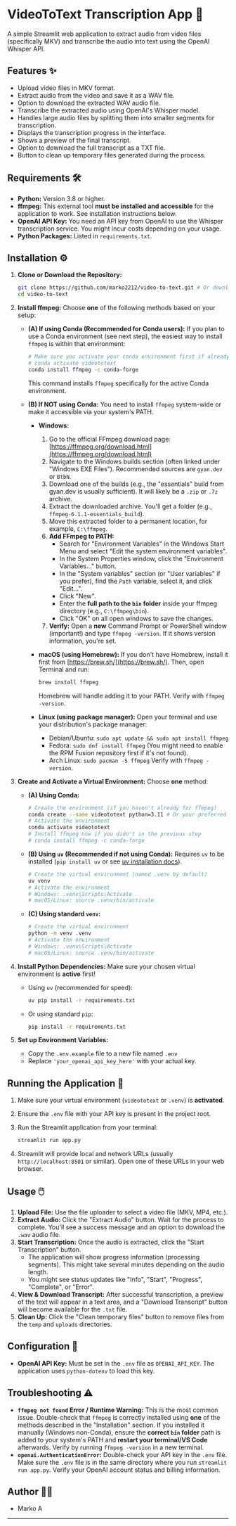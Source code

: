 # VideoToText Transcription App 📝

A simple Streamlit web application to extract audio from video files (specifically MKV) and transcribe the audio into text using the OpenAI Whisper API.

## Features ✨

* Upload video files in MKV format.
* Extract audio from the video and save it as a WAV file.
* Option to download the extracted WAV audio file.
* Transcribe the extracted audio using OpenAI's Whisper model.
* Handles large audio files by splitting them into smaller segments for transcription.
* Displays the transcription progress in the interface.
* Shows a preview of the final transcript.
* Option to download the full transcript as a TXT file.
* Button to clean up temporary files generated during the process.

## Requirements 🛠️

* **Python:** Version 3.8 or higher.
* **ffmpeg:** This external tool **must be installed and accessible** for the application to work. See installation instructions below.
* **OpenAI API Key:** You need an API key from OpenAI to use the Whisper transcription service. You might incur costs depending on your usage.
* **Python Packages:** Listed in `requirements.txt`.

## Installation ⚙️

1. **Clone or Download the Repository:**

    ```bash
    git clone https://github.com/marko2212/video-to-text.git # Or download the ZIP and extract
    cd video-to-text
    ```

2. **Install ffmpeg:** Choose **one** of the following methods based on your setup:

    * **(A) If using Conda (Recommended for Conda users):**
        If you plan to use a Conda environment (see next step), the easiest way to install `ffmpeg` is within that environment:

        ```bash
        # Make sure you activate your conda environment first if already created
        # conda activate videototext
        conda install ffmpeg -c conda-forge
        ```

        This command installs `ffmpeg` specifically for the active Conda environment.

    * **(B) If NOT using Conda:** You need to install `ffmpeg` system-wide or make it accessible via your system's PATH.

        * **Windows:**
            1. Go to the official FFmpeg download page: [https://ffmpeg.org/download.html](https://ffmpeg.org/download.html)
            2. Navigate to the Windows builds section (often linked under "Windows EXE Files"). Recommended sources are `gyan.dev` or `BtbN`.
            3. Download one of the builds (e.g., the "essentials" build from gyan.dev is usually sufficient). It will likely be a `.zip` or `.7z` archive.
            4. Extract the downloaded archive. You'll get a folder (e.g., `ffmpeg-6.1.1-essentials_build`).
            5. Move this extracted folder to a permanent location, for example, `C:\ffmpeg`.
            6. **Add FFmpeg to PATH:**
                * Search for "Environment Variables" in the Windows Start Menu and select "Edit the system environment variables".
                * In the System Properties window, click the "Environment Variables..." button.
                * In the "System variables" section (or "User variables" if you prefer), find the `Path` variable, select it, and click "Edit...".
                * Click "New".
                * Enter the **full path to the `bin` folder** inside your ffmpeg directory (e.g., `C:\ffmpeg\bin`).
                * Click "OK" on all open windows to save the changes.
            7. **Verify:** Open a **new** Command Prompt or PowerShell window (important!) and type `ffmpeg -version`. If it shows version information, you're set.

        * **macOS (using Homebrew):**
            If you don't have Homebrew, install it first from [https://brew.sh/](https://brew.sh/). Then, open Terminal and run:

            ```bash
            brew install ffmpeg
            ```

            Homebrew will handle adding it to your PATH. Verify with `ffmpeg -version`.

        * **Linux (using package manager):**
            Open your terminal and use your distribution's package manager:
            * Debian/Ubuntu: `sudo apt update && sudo apt install ffmpeg`
            * Fedora: `sudo dnf install ffmpeg` (You might need to enable the RPM Fusion repository first if it's not found).
            * Arch Linux: `sudo pacman -S ffmpeg`
            Verify with `ffmpeg -version`.

3. **Create and Activate a Virtual Environment:** Choose **one** method:

    * **(A) Using Conda:**

        ```bash
        # Create the environment (if you haven't already for ffmpeg)
        conda create --name videototext python=3.11 # Or your preferred Python 3.x
        # Activate the environment
        conda activate videototext
        # Install ffmpeg now if you didn't in the previous step
        # conda install ffmpeg -c conda-forge
        ```

    * **(B) Using `uv` (Recommended if not using Conda):**
        Requires `uv` to be installed (`pip install uv` or see [uv installation docs](https://github.com/astral-sh/uv#installation)).

        ```bash
        # Create the virtual environment (named .venv by default)
        uv venv
        # Activate the environment
        # Windows: .venv\Scripts\Activate
        # macOS/Linux: source .venv/bin/activate
        ```

    * **(C) Using standard `venv`:**

        ```bash
        # Create the virtual environment
        python -m venv .venv
        # Activate the environment
        # Windows: .venv\Scripts\Activate
        # macOS/Linux: source .venv/bin/activate
        ```

4. **Install Python Dependencies:**
    Make sure your chosen virtual environment is **active** first!
    * Using `uv` (recommended for speed):

        ```bash
        uv pip install -r requirements.txt
        ```

    * Or using standard `pip`:

        ```bash
        pip install -r requirements.txt
        ```

5. **Set up Environment Variables:**
   * Copy the `.env.example` file to a new file named `.env`
   * Replace `'your_openai_api_key_here'` with your actual key.

## Running the Application 🚀

1. Make sure your virtual environment (`videototext` or `.venv`) is **activated**.
2. Ensure the `.env` file with your API key is present in the project root.
3. Run the Streamlit application from your terminal:

    ```bash
    streamlit run app.py
    ```

4. Streamlit will provide local and network URLs (usually `http://localhost:8501` or similar). Open one of these URLs in your web browser.

## Usage 🖱️

1. **Upload File:** Use the file uploader to select a video file (MKV, MP4, etc.).
2. **Extract Audio:** Click the "Extract Audio" button. Wait for the process to complete. You'll see a success message and an option to download the `.wav` audio file.
3. **Start Transcription:** Once the audio is extracted, click the "Start Transcription" button.
    * The application will show progress information (processing segments). This might take several minutes depending on the audio length.
    * You might see status updates like "Info", "Start", "Progress", "Complete", or "Error".
4. **View & Download Transcript:** After successful transcription, a preview of the text will appear in a text area, and a "Download Transcript" button will become available for the `.txt` file.
5. **Clean Up:** Click the "Clean temporary files" button to remove files from the `temp` and `uploads` directories.

## Configuration 🔑

* **OpenAI API Key:** Must be set in the `.env` file as `OPENAI_API_KEY`. The application uses `python-dotenv` to load this key.

## Troubleshooting ⚠️

* **`ffmpeg not found` Error / Runtime Warning:** This is the most common issue. Double-check that `ffmpeg` is correctly installed using **one** of the methods described in the "Installation" section. If you installed it manually (Windows non-Conda), ensure the **correct `bin` folder** path is added to your system's PATH and **restart your terminal/VS Code** afterwards. Verify by running `ffmpeg -version` in a new terminal.
* **`openai.AuthenticationError`:** Double-check your API key in the `.env` file. Make sure the `.env` file is in the same directory where you run `streamlit run app.py`. Verify your OpenAI account status and billing information.

## Author 👨‍💻

* Marko A

---
